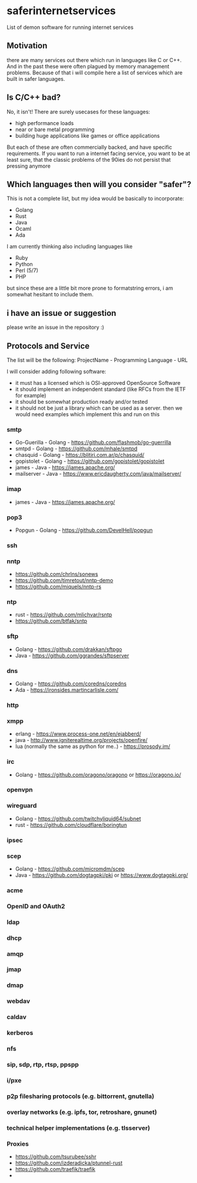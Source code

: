 # saferinternetservices
List of demon software for running internet services

## Motivation

there are many services out there which run in languages like C or C++. And in the past these were often plagued by memory management problems.
Because of that i will compile here a list of services which are built in safer languages.

## Is C/C++ bad?

No, it isn't! There are surely usecases for these languages:

- high performance loads
- near or bare metal programming
- building huge applications like games or office applications

But each of these are often commercially backed, and have specific requirements. If you want to run a internet facing service, you want to be at least sure, that the classic problems of the 90ies do not persist that pressing anymore

## Which languages then will you consider "safer"?

This is not a complete list, but my idea would be basically to incorporate:

- Golang
- Rust
- Java
- Ocaml
- Ada

I am currently thinking also including languages like

- Ruby
- Python
- Perl (5/7)
- PHP

but since these are a little bit more prone to formatstring errors, i am somewhat hesitant to include them.

## i have an issue or suggestion

please write an issue in the repository :)

## Protocols and Service
The list will be the following:
ProjectName - Programming Language - URL 

I will consider adding following software:

- it must has a licensed which is OSI-approved OpenSource Software
- it should implement an independent standard (like RFCs from the IETF for example)
- it should be somewhat production ready and/or tested 
- it should not be just a library which can be used as a server. then we would need examples which implement this and run on this

### smtp

- Go-Guerilla - Golang - https://github.com/flashmob/go-guerrilla
- smtpd - Golang - https://github.com/mhale/smtpd
- chasquid - Golang - https://blitiri.com.ar/p/chasquid/
- gopistolet - Golang - https://github.com/gopistolet/gopistolet
- james - Java - https://james.apache.org/
- mailserver - Java - https://www.ericdaugherty.com/java/mailserver/

### imap

- james - Java - https://james.apache.org/

### pop3

- Popgun - Golang - https://github.com/DevelHell/popgun

### ssh

### nntp

- https://github.com/chrlns/sonews
- https://github.com/timretout/nntp-demo
- https://github.com/miquels/nntp-rs

### ntp

- rust - https://github.com/mlichvar/rsntp
- https://github.com/btfak/sntp

### sftp

- Golang - https://github.com/drakkan/sftpgo
- Java - https://github.com/ggrandes/sftpserver

### dns

- Golang - https://github.com/coredns/coredns
- Ada - https://ironsides.martincarlisle.com/

### http

### xmpp

- erlang - https://www.process-one.net/en/ejabberd/
- java - http://www.igniterealtime.org/projects/openfire/
- lua (normally the same as python for me..) - https://prosody.im/

### irc

- Golang - https://github.com/oragono/oragono or https://oragono.io/

### openvpn

### wireguard

- Golang - https://github.com/twitchyliquid64/subnet
- rust - https://github.com/cloudflare/boringtun

### ipsec

### scep

- Golang - https://github.com/micromdm/scep
- Java - https://github.com/dogtagpki/pki or https://www.dogtagpki.org/

### acme

### OpenID and OAuth2

### ldap

### dhcp

### amqp

### jmap

### dmap

### webdav

### caldav

### kerberos

### nfs

### sip, sdp, rtp, rtsp, ppspp

### i/pxe

### p2p filesharing protocols (e.g. bittorrent, gnutella)

### overlay networks (e.g. ipfs, tor, retroshare, gnunet)

### technical helper implementations (e.g. tlsserver)

### Proxies

- https://github.com/tsurubee/sshr
- https://github.com/izderadicka/ptunnel-rust
- https://github.com/traefik/traefik
- 
